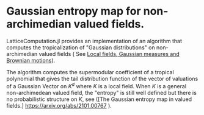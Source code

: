 # Gaussian entropy map for non-archimedian valued fields.

LatticeComputation.jl provides an implementation of an algorithm that computes the tropicalization of "Gaussian distributions" on non-archimedian valued fields ( See [Local fields, Gaussian measures and Brownian motions](https://arxiv.org/pdf/math/9803046.pdf)).

 
The algorithm computes the supermodular coefficient of a tropical polynomial that gives the tail distribution function of the vector of valuations of a Gaussian Vector on $K^d$ where $K$ is a local field. When $K$ is a general non-archimedean valued field, the "entropy" is still well defined but there is no probabilistic structure on $K$, see ([The Gaussian entropy map in valued fields.] https://arxiv.org/abs/2101.00767 ).



